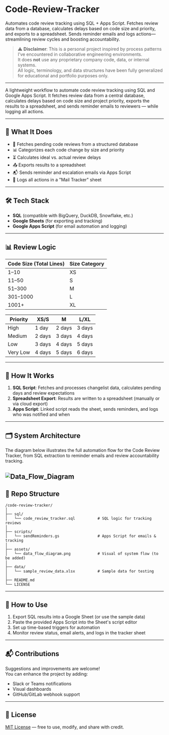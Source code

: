 # Code-Review-Tracker
Automates code review tracking using SQL + Apps Script. Fetches review data from a database, calculates delays based on code size and priority, and exports to a spreadsheet. Sends reminder emails and logs actions—streamlining review cycles and boosting accountability.


> ⚠️ **Disclaimer**: This is a personal project inspired by process patterns I’ve encountered in collaborative engineering environments.  
> It does **not** use any proprietary company code, data, or internal systems.  
> All logic, terminology, and data structures have been fully generalized for educational and portfolio purposes only.

---

A lightweight workflow to automate code review tracking using SQL and Google Apps Script. It fetches review data from a central database, calculates delays based on code size and project priority, exports the results to a spreadsheet, and sends reminder emails to reviewers — while logging all actions.

---

## 📌 What It Does

- 🧠 Fetches pending code reviews from a structured database  
- 📊 Categorizes each code change by size and priority  
- ⏳ Calculates ideal vs. actual review delays  
- 📤 Exports results to a spreadsheet  
- 📬 Sends reminder and escalation emails via Apps Script  
- 📝 Logs all actions in a "Mail Tracker" sheet  

---

## 🛠️ Tech Stack

- **SQL** (compatible with BigQuery, DuckDB, Snowflake, etc.)  
- **Google Sheets** (for exporting and tracking)  
- **Google Apps Script** (for email automation and logging)  

---

## 📊 Review Logic

| Code Size (Total Lines) | Size Category |
|--------------------------|---------------|
| 1–10                     | XS            |
| 11–50                    | S             |
| 51–300                   | M             |
| 301–1000                 | L             |
| 1001+                    | XL            |

| Priority     | XS/S   | M       | L/XL   |
|--------------|--------|---------|--------|
| High         | 1 day  | 2 days  | 3 days |
| Medium       | 2 days | 3 days  | 4 days |
| Low          | 3 days | 4 days  | 5 days |
| Very Low     | 4 days | 5 days  | 6 days |

---

## 🧩 How It Works

1. **SQL Script**: Fetches and processes changelist data, calculates pending days and review expectations  
2. **Spreadsheet Export**: Results are written to a spreadsheet (manually or via cloud export)  
3. **Apps Script**: Linked script reads the sheet, sends reminders, and logs who was notified and when  

---

## 🗂️ System Architecture

The diagram below illustrates the full automation flow for the Code Review Tracker, from SQL extraction to reminder emails and review accountability tracking.

![Data_Flow_Diagram](./Data_Flow_Diagram_Code_Review_Tracker.png)
---
## 📁 Repo Structure

```
/code-review-tracker/
│
├── sql/
│   └── code_review_tracker.sql          # SQL logic for tracking reviews
│
├── scripts/
│   └── sendReminders.gs                 # Apps Script for emails & tracking
│
├── assets/
│   └── data_flow_diagram.png            # Visual of system flow (to be added)
│
├── data/
│   └── sample_review_data.xlsx          # Sample data for testing
│
├── README.md
└── LICENSE
```

---

## 🚀 How to Use

1. Export SQL results into a Google Sheet (or use the sample data)  
2. Paste the provided Apps Script into the Sheet's script editor  
3. Set up time-based triggers for automation  
4. Monitor review status, email alerts, and logs in the tracker sheet  

---

## 📬 Contributions

Suggestions and improvements are welcome!  
You can enhance the project by adding:  
- Slack or Teams notifications  
- Visual dashboards  
- GitHub/GitLab webhook support  

---

## 📄 License

[MIT License](./LICENSE) — free to use, modify, and share with credit.

